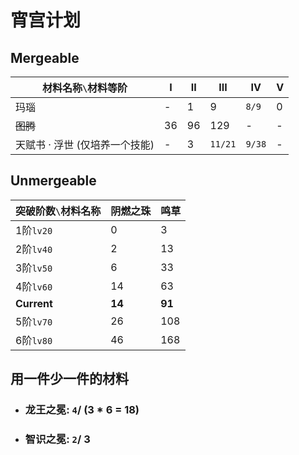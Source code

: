 # 宵宫计划

## Mergeable

| 材料名称`\`材料等阶 | I | II | III | IV | V |
| ----------------- | -- | -- | -- | -- | -- |
|   玛瑙   |  - |  1 |   9 | `8/9` | 0 |
| ~~图腾~~ | 36 | 96 | 129 |   -   | - |
| 天赋书 · 浮世 (仅培养一个技能) | - | 3 | `11/21` | `9/38` | - |

## Unmergeable

| 突破阶数`\`材料名称 | 阴燃之珠 | 鸣草 |
| ----------------- | -------- | --- |
| 1阶`lv20` |  0 |   3 |
| 2阶`lv40` |  2 |  13 |
| 3阶`lv50` |  6 |  33 |
| 4阶`lv60` | 14 |  63 |
| **Current** | **14** | **91** |
| 5阶`lv70` | 26 | 108 |
| 6阶`lv80` | 46 | 168 |

## 用一件少一件的材料

* ### 龙王之冕: `4`/ (3 \* 6 = 18)
* ### 智识之冕: `2`/ 3
